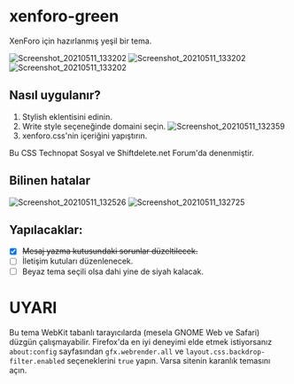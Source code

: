 # xenforo-green
XenForo için hazırlanmış yeşil bir tema.

![Screenshot_20210511_133202](https://user-images.githubusercontent.com/66299502/117801827-661fe100-b25d-11eb-8553-1cd8d8b57e2b.png)
![Screenshot_20210511_133202](https://user-images.githubusercontent.com/66299502/117801933-864fa000-b25d-11eb-998a-65a698dfc520.png)
![Screenshot_20210511_133202](https://user-images.githubusercontent.com/66299502/117802047-a7b08c00-b25d-11eb-84b0-9baaeaaf0970.png)


## Nasıl uygulanır?
1. Stylish eklentisini edinin.
2. Write style seçeneğinde domaini seçin.
![Screenshot_20210511_132359](https://user-images.githubusercontent.com/66299502/117800788-30c6c380-b25c-11eb-85c0-473e1c037d9a.png)
3. xenforo.css'nin içeriğini yapıştırın.

Bu CSS Technopat Sosyal ve Shiftdelete.net Forum'da denenmiştir.

## Bilinen hatalar

![Screenshot_20210511_132526](https://user-images.githubusercontent.com/66299502/117801019-7a171300-b25c-11eb-8338-6e2070cafe89.png)
![Screenshot_20210511_132725](https://user-images.githubusercontent.com/66299502/117801168-a7fc5780-b25c-11eb-86f1-a289c111172d.png)

## Yapılacaklar:
* [X] ~~Mesaj yazma kutusundaki sorunlar düzeltilecek.~~
* [ ] İletişim kutuları düzenlenecek.
* [ ] Beyaz tema seçili olsa dahi yine de siyah kalacak.

# UYARI
Bu tema WebKit tabanlı tarayıcılarda (mesela GNOME Web ve Safari) düzgün çalışmayabilir. Firefox'da en iyi deneyimi elde etmek istiyorsanız `about:config` sayfasından `gfx.webrender.all` ve `layout.css.backdrop-filter.enabled` seçeneklerini `true` yapın. Varsa sitenin karanlık temasını açın.
